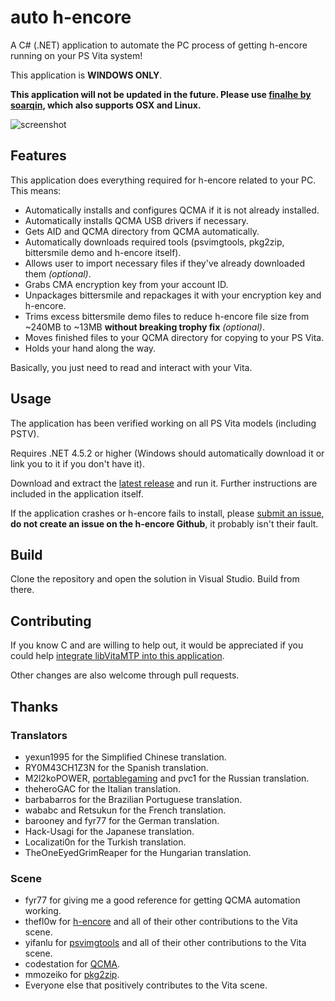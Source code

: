# auto h-encore
A C# (.NET) application to automate the PC process of getting h-encore running on your PS Vita system!

This application is **WINDOWS ONLY**.

**This application will not be updated in the future. Please use [finalhe by soarqin](https://github.com/soarqin/finalhe), which also supports OSX and Linux.**

![screenshot](https://puu.sh/AT1YE/8d33549df5.png "screenshot")

## Features
This application does everything required for h-encore related to your PC. This means:
 
 - Automatically installs and configures QCMA if it is not already installed.
 - Automatically installs QCMA USB drivers if necessary.
 - Gets AID and QCMA directory from QCMA automatically.
 - Automatically downloads required tools (psvimgtools, pkg2zip, bittersmile demo and h-encore itself).
 - Allows user to import necessary files if they've already downloaded them *(optional)*.
 - Grabs CMA encryption key from your account ID.
 - Unpackages bittersmile and repackages it with your encryption key and h-encore.
 - Trims excess bittersmile demo files to reduce h-encore file size from ~240MB to ~13MB **without breaking trophy fix** *(optional)*.
 - Moves finished files to your QCMA directory for copying to your PS Vita.
 - Holds your hand along the way.
 
Basically, you just need to read and interact with your Vita.

## Usage

The application has been verified working on all PS Vita models (including PSTV).

Requires .NET 4.5.2 or higher (Windows should automatically download it or link you to it if you don't have it).

Download and extract the [latest release](https://github.com/noahc3/auto-h-encore/releases "latest release") and run it. Further instructions are included in the application itself.

If the application crashes or h-encore fails to install, please [submit an issue](http://https://github.com/noahc3/auto-h-encore/issues "submit an issue"), **do not create an issue on the h-encore Github**, it probably isn't their fault.

## Build

Clone the repository and open the solution in Visual Studio. Build from there.

## Contributing

If you know C and are willing to help out, it would be appreciated if you could help [integrate libVitaMTP into this application](https://github.com/noahc3/auto-h-encore/issues/1).

Other changes are also welcome through pull requests.

## Thanks

### Translators
 - yexun1995 for the Simplified Chinese translation.
 - RY0M43CH1Z3N for the Spanish translation.
 - M2l2koPOWER, [portablegaming](https://vk.com/portablegaming) and pvc1 for the Russian translation.
 - theheroGAC for the Italian translation.
 - barbabarros for the Brazilian Portuguese translation.
 - wababc and Retsukun for the French translation.
 - barooney and fyr77 for the German translation.
 - Hack-Usagi for the Japanese translation.
 - Localizati0n for the Turkish translation.
 - TheOneEyedGrimReaper for the Hungarian translation.
 
### Scene
 - fyr77 for giving me a good reference for getting QCMA automation working.
 - thefl0w for [h-encore](https://github.com/TheOfficialFloW/h-encore "h-encore") and all of their other contributions to the Vita scene.
 - yifanlu for [psvimgtools](https://github.com/yifanlu/psvimgtools/ "psvimgtools") and all of their other contributions to the Vita scene.
 - codestation for [QCMA](https://github.com/codestation/qcma "QCMA").
 - mmozeiko for [pkg2zip](https://github.com/mmozeiko/pkg2zip "pkg2zip").
 - Everyone else that positively contributes to the Vita scene.
